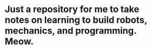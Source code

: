 # Just a repository for me to take notes on learning to build robots, mechanics, and programming. Meow.
